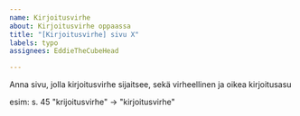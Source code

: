 ```yaml
---
name: Kirjoitusvirhe
about: Kirjoitusvirhe oppaassa
title: "[Kirjoitusvirhe] sivu X"
labels: typo
assignees: EddieTheCubeHead

---
```


Anna sivu, jolla kirjoitusvirhe sijaitsee, sekä virheellinen ja oikea kirjoitusasu

esim:
s. 45
"krijoitusvirhe" -> "kirjoitusvirhe"
